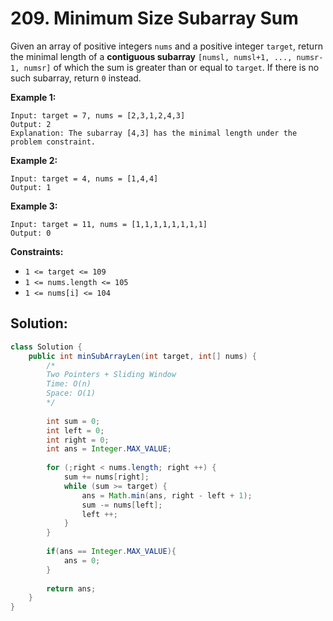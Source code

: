 # 209. Minimum Size Subarray Sum



Given an array of positive integers `nums` and a positive integer `target`, return the minimal length of a **contiguous subarray** `[numsl, numsl+1, ..., numsr-1, numsr]` of which the sum is greater than or equal to `target`. If there is no such subarray, return `0` instead.

 

**Example 1:**

```
Input: target = 7, nums = [2,3,1,2,4,3]
Output: 2
Explanation: The subarray [4,3] has the minimal length under the problem constraint.
```

**Example 2:**

```
Input: target = 4, nums = [1,4,4]
Output: 1
```

**Example 3:**

```
Input: target = 11, nums = [1,1,1,1,1,1,1,1]
Output: 0
```

 

**Constraints:**

- `1 <= target <= 109`
- `1 <= nums.length <= 105`
- `1 <= nums[i] <= 104`



## Solution:

```java
class Solution {
    public int minSubArrayLen(int target, int[] nums) {
        /*
        Two Pointers + Sliding Window
        Time: O(n)
        Space: O(1)
        */
        
        int sum = 0;
        int left = 0;
        int right = 0;
        int ans = Integer.MAX_VALUE;
        
        for (;right < nums.length; right ++) {
            sum += nums[right];
            while (sum >= target) {
                ans = Math.min(ans, right - left + 1);
                sum -= nums[left];
                left ++;
            }
        }
        
        if(ans == Integer.MAX_VALUE){
            ans = 0;
        }
        
        return ans;
    }
}
```

